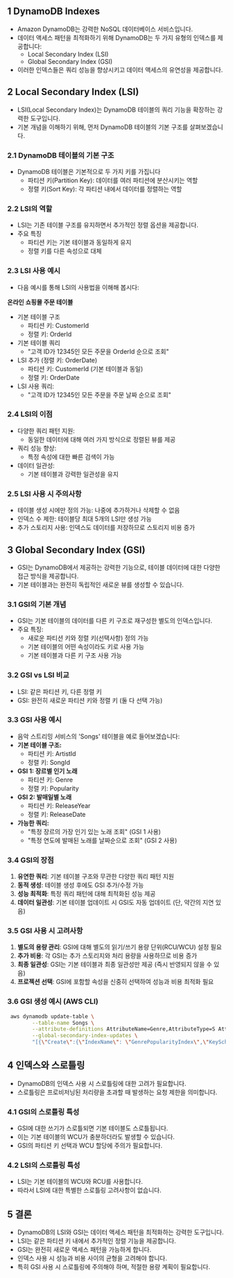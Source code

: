 ## 1 DynamoDB Indexes

- Amazon DynamoDB는 강력한 NoSQL 데이터베이스 서비스입니다.
- 데이터 액세스 패턴을 최적화하기 위해 DynamoDB는 두 가지 유형의 인덱스를 제공합니다:
	- Local Secondary Index (LSI)
	- Global Secondary Index (GSI)
- 이러한 인덱스들은 쿼리 성능을 향상시키고 데이터 액세스의 유연성을 제공합니다.



## 2 Local Secondary Index (LSI)

- LSI(Local Secondary Index)는 DynamoDB 테이블의 쿼리 기능을 확장하는 강력한 도구입니다.
- 기본 개념을 이해하기 위해, 먼저 DynamoDB 테이블의 기본 구조를 살펴보겠습니다.



### 2.1 DynamoDB 테이블의 기본 구조

- DynamoDB 테이블은 기본적으로 두 가지 키를 가집니다
	- 파티션 키(Partition Key): 데이터를 여러 파티션에 분산시키는 역할
	- 정렬 키(Sort Key): 각 파티션 내에서 데이터를 정렬하는 역할



### 2.2 LSI의 역할

- LSI는 기존 테이블 구조를 유지하면서 추가적인 정렬 옵션을 제공합니다.
- 주요 특징
	- 파티션 키는 기본 테이블과 동일하게 유지
	- 정렬 키를 다른 속성으로 대체



### 2.3 LSI 사용 예시

- 다음 예시를 통해 LSI의 사용법을 이해해 봅시다:



**온라인 쇼핑몰 주문 테이블**

- 기본 테이블 구조
	- 파티션 키: CustomerId
	- 정렬 키: OrderId
- 기본 테이블 쿼리
    - "고객 ID가 12345인 모든 주문을 OrderId 순으로 조회"
- LSI 추가 (정렬 키: OrderDate)
	- 파티션 키: CustomerId (기본 테이블과 동일)
	- 정렬 키: OrderDate
- LSI 사용 쿼리:
    - "고객 ID가 12345인 모든 주문을 주문 날짜 순으로 조회"



### 2.4 LSI의 이점

- 다양한 쿼리 패턴 지원:
	- 동일한 데이터에 대해 여러 가지 방식으로 정렬된 뷰를 제공
- 쿼리 성능 향상:
	- 특정 속성에 대한 빠른 검색이 가능
- 데이터 일관성:
	- 기본 테이블과 강력한 일관성을 유지



### 2.5 LSI 사용 시 주의사항

- 테이블 생성 시에만 정의 가능: 나중에 추가하거나 삭제할 수 없음
- 인덱스 수 제한: 테이블당 최대 5개의 LSI만 생성 가능
- 추가 스토리지 사용: 인덱스도 데이터를 저장하므로 스토리지 비용 증가



## 3 Global Secondary Index (GSI)

- GSI는 DynamoDB에서 제공하는 강력한 기능으로, 테이블 데이터에 대한 다양한 접근 방식을 제공합니다.
- 기본 테이블과는 완전히 독립적인 새로운 뷰를 생성할 수 있습니다.



### 3.1 GSI의 기본 개념

- GSI는 기본 테이블의 데이터를 다른 키 구조로 재구성한 별도의 인덱스입니다.
- 주요 특징:
	- 새로운 파티션 키와 정렬 키(선택사항) 정의 가능
	- 기본 테이블의 어떤 속성이라도 키로 사용 가능
	- 기본 테이블과 다른 키 구조 사용 가능



### 3.2 GSI vs LSI 비교

- LSI: 같은 파티션 키, 다른 정렬 키
- GSI: 완전히 새로운 파티션 키와 정렬 키 (둘 다 선택 가능)



### 3.3 GSI 사용 예시

- 음악 스트리밍 서비스의 'Songs' 테이블을 예로 들어보겠습니다:
- **기본 테이블 구조:**
	- 파티션 키: ArtistId
	- 정렬 키: SongId
- **GSI 1: 장르별 인기 노래**
	- 파티션 키: Genre
	- 정렬 키: Popularity
- **GSI 2: 발매일별 노래**
	- 파티션 키: ReleaseYear
	- 정렬 키: ReleaseDate
- **가능한 쿼리:**
	- "특정 장르의 가장 인기 있는 노래 조회" (GSI 1 사용)
	- "특정 연도에 발매된 노래를 날짜순으로 조회" (GSI 2 사용)



### 3.4 GSI의 장점

1. **유연한 쿼리**: 기본 테이블 구조와 무관한 다양한 쿼리 패턴 지원
2. **동적 생성**: 테이블 생성 후에도 GSI 추가/수정 가능
3. **성능 최적화**: 특정 쿼리 패턴에 대해 최적화된 성능 제공
4. **데이터 일관성**: 기본 테이블 업데이트 시 GSI도 자동 업데이트 (단, 약간의 지연 있음)



### 3.5 GSI 사용 시 고려사항

1. **별도의 용량 관리**: GSI에 대해 별도의 읽기/쓰기 용량 단위(RCU/WCU) 설정 필요
2. **추가 비용**: 각 GSI는 추가 스토리지와 처리 용량을 사용하므로 비용 증가
3. **최종 일관성**: GSI는 기본 테이블과 최종 일관성만 제공 (즉시 반영되지 않을 수 있음)
4. **프로젝션 선택**: GSI에 포함할 속성을 신중히 선택하여 성능과 비용 최적화 필요



### 3.6 GSI 생성 예시 (AWS CLI)

```bash
 aws dynamodb update-table \
        --table-name Songs \
        --attribute-definitions AttributeName=Genre,AttributeType=S AttributeName=Popularity,AttributeType=N \
        --global-secondary-index-updates \
        "[{\"Create\":{\"IndexName\": \"GenrePopularityIndex\",\"KeySchema\":[{\"AttributeName\":\"Genre\",\"KeyType\":\"HASH\"},{\"AttributeName\":\"Popularity\",\"KeyType\":\"RANGE\"}],\"Projection\":{\"ProjectionType\":\"ALL\"}}}]"
```



## 4 인덱스와 스로틀링

- DynamoDB의 인덱스 사용 시 스로틀링에 대한 고려가 필요합니다.
- 스로틀링은 프로비저닝된 처리량을 초과할 때 발생하는 요청 제한을 의미합니다.



### 4.1 GSI의 스로틀링 특성

- GSI에 대한 쓰기가 스로틀되면 기본 테이블도 스로틀됩니다.
- 이는 기본 테이블의 WCU가 충분하더라도 발생할 수 있습니다.
- GSI의 파티션 키 선택과 WCU 할당에 주의가 필요합니다.



### 4.2 LSI의 스로틀링 특성

- LSI는 기본 테이블의 WCU와 RCU를 사용합니다.
- 따라서 LSI에 대한 특별한 스로틀링 고려사항이 없습니다.



## 5 결론

- DynamoDB의 LSI와 GSI는 데이터 액세스 패턴을 최적화하는 강력한 도구입니다.
- LSI는 같은 파티션 키 내에서 추가적인 정렬 기능을 제공합니다.
- GSI는 완전히 새로운 액세스 패턴을 가능하게 합니다.
- 인덱스 사용 시 성능과 비용 사이의 균형을 고려해야 합니다.
- 특히 GSI 사용 시 스로틀링에 주의해야 하며, 적절한 용량 계획이 필요합니다.
